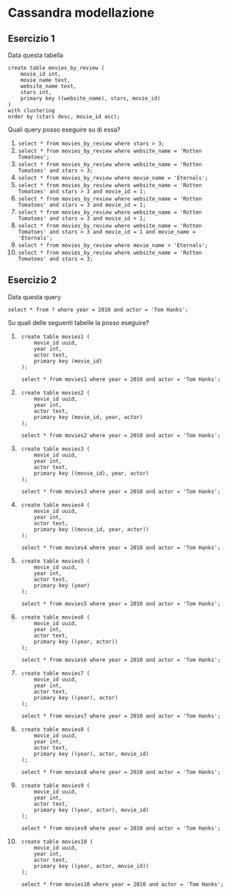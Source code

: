 # Cassandra modellazione

## Esercizio 1

Data questa tabella

    create table movies_by_review (
        movie_id int,
        movie_name text,
        website_name text,
        stars int,
        primary key ((website_name), stars, movie_id)
    )
    with clustering
    order by (stars desc, movie_id asc);

Quali query posso eseguire su di essa?

1. `select * from movies_by_review where stars > 3;`
1. `select * from movies_by_review where website_name = 'Rotten Tomatoes';`
1. `select * from movies_by_review where website_name = 'Rotten Tomatoes' and stars > 3;`
1. `select * from movies_by_review where movie_name = 'Eternals';`
1. `select * from movies_by_review where website_name = 'Rotten Tomatoes' and stars > 3 and movie_id = 1;`
1. `select * from movies_by_review where website_name = 'Rotten Tomatoes' and stars = 3 and movie_id = 1;`
1. `select * from movies_by_review where website_name = 'Rotten Tomatoes' and stars = 3 and movie_id > 1;`
1. `select * from movies_by_review where website_name = 'Rotten Tomatoes' and stars > 3 and movie_id = 1 and movie_name = 'Eternals';`
1. `select * from movies_by_review where movie_name > 'Eternals';`
1. `select * from movies_by_review where website_name = 'Rotten Tomatoes' and stars = 3;`

## Esercizio 2

Data questa query

    select * from ? where year = 2010 and actor = 'Tom Hanks';

Su quali delle seguenti tabelle la posso eseguire?

1.
        create table movies1 (
            movie_id uuid,
            year int, 
            actor text,
            primary key (movie_id) 
        );

        select * from movies1 where year = 2010 and actor = 'Tom Hanks';

1.
        create table movies2 (
            movie_id uuid,
            year int, 
            actor text,
            primary key (movie_id, year, actor) 
        );

        select * from movies2 where year = 2010 and actor = 'Tom Hanks';


1.
        create table movies3 (
            movie_id uuid,
            year int, 
            actor text,
            primary key ((movie_id), year, actor) 
        );

        select * from movies3 where year = 2010 and actor = 'Tom Hanks';

1.
        create table movies4 (
            movie_id uuid,
            year int, 
            actor text,
            primary key ((movie_id, year, actor))
        );

        select * from movies4 where year = 2010 and actor = 'Tom Hanks';

1.
        create table movies5 (
            movie_id uuid,
            year int, 
            actor text,
            primary key (year)
        );

        select * from movies5 where year = 2010 and actor = 'Tom Hanks';

1.
        create table movies6 (
            movie_id uuid,
            year int, 
            actor text,
            primary key ((year, actor))
        );

        select * from movies6 where year = 2010 and actor = 'Tom Hanks';

1.
        create table movies7 (
            movie_id uuid,
            year int, 
            actor text,
            primary key ((year), actor)
        );

        select * from movies7 where year = 2010 and actor = 'Tom Hanks';

1.
        create table movies8 (
            movie_id uuid,
            year int, 
            actor text,
            primary key ((year), actor, movie_id)
        );

        select * from movies8 where year = 2010 and actor = 'Tom Hanks';


1.
        create table movies9 (
            movie_id uuid,
            year int, 
            actor text,
            primary key ((year, actor), movie_id)
        );

        select * from movies9 where year = 2010 and actor = 'Tom Hanks';

1.
        create table movies10 (
            movie_id uuid,
            year int, 
            actor text,
            primary key ((year, actor, movie_id))
        );

        select * from movies10 where year = 2010 and actor = 'Tom Hanks';